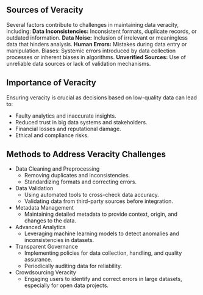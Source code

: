 ## Sources of Veracity

Several factors contribute to challenges in maintaining data veracity, including:
**Data Inconsistencies:** Inconsistent formats, duplicate records, or outdated information.
**Data Noise:** Inclusion of irrelevant or meaningless data that hinders analysis.
**Human Errors:** Mistakes during data entry or manipulation.
Biases: Systemic errors introduced by data collection processes or inherent biases in algorithms.
**Unverified Sources:** Use of unreliable data sources or lack of validation mechanisms.

## Importance of Veracity

Ensuring veracity is crucial as decisions based on low-quality data can lead to:
- Faulty analytics and inaccurate insights.
- Reduced trust in big data systems and stakeholders.
- Financial losses and reputational damage.
- Ethical and compliance risks.

## Methods to Address Veracity Challenges

- Data Cleaning and Preprocessing
	- Removing duplicates and inconsistencies.
	- Standardizing formats and correcting errors.
- Data Validation
	- Using automated tools to cross-check data accuracy.
	- Validating data from third-party sources before integration.
- Metadata Management
	- Maintaining detailed metadata to provide context, origin, and changes to the data.
- Advanced Analytics
	- Leveraging machine learning models to detect anomalies and inconsistencies in datasets.
- Transparent Governance
	- Implementing policies for data collection, handling, and quality assurance.
	- Periodically auditing data for reliability.
- Crowdsourcing Veracity
	- Engaging users to identify and correct errors in large datasets, especially for open data projects.
